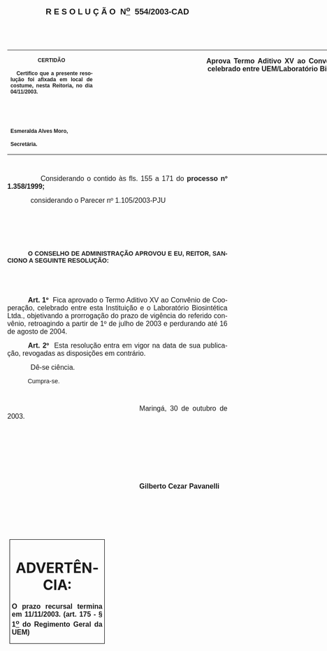 <body lang=PT-BR style='tab-interval:35.45pt'>

<div class=Section1>

<p class=MsoNormal align=center style='text-align:center'><a
name="_Toc445798786"><b style='mso-bidi-font-weight:normal'><span
style='font-size:14.0pt;mso-bidi-font-size:10.0pt;font-family:Arial;mso-bidi-font-family:
"Times New Roman"'><![if !supportEmptyParas]>&nbsp;<![endif]><o:p></o:p></span></b></a></p>

<p class=MsoNormal align=center style='text-align:center'><span
style='mso-bookmark:_Toc445798786'><b style='mso-bidi-font-weight:normal'><span
style='font-size:14.0pt;mso-bidi-font-size:10.0pt;font-family:Arial;mso-bidi-font-family:
"Times New Roman"'>R E S O L U Ç Ã O<span style="mso-spacerun: yes">  </span>N<u><sup>o</sup></u><span
style="mso-spacerun: yes">  </span>554/2003-CAD<o:p></o:p></span></b></span></p>

<p class=BodyText21><span style='mso-bookmark:_Toc445798786'><span
style='font-family:Arial;mso-bidi-font-family:"Times New Roman"'><![if !supportEmptyParas]>&nbsp;<![endif]><o:p></o:p></span></span></p>

<p class=BodyText21><span style='mso-bookmark:_Toc445798786'><span
style='font-family:Arial;mso-bidi-font-family:"Times New Roman"'><![if !supportEmptyParas]>&nbsp;<![endif]><o:p></o:p></span></span></p>

<table border=0 cellspacing=0 cellpadding=0 width=897 style='width:672.55pt;
 border-collapse:collapse;mso-padding-alt:0cm 5.4pt 0cm 5.4pt'>
 <tr>
  <td width=196 valign=top style='width:147.15pt;padding:0cm 5.4pt 0cm 5.4pt'>
  <p class=MsoNormal align=center style='text-align:center'><span
  style='mso-bookmark:_Toc445798786'><b style='mso-bidi-font-weight:normal'><span
  style='font-size:9.0pt;mso-bidi-font-size:10.0pt;font-family:Arial;
  mso-bidi-font-family:"Times New Roman"'>CERTIDÃO<o:p></o:p></span></b></span></p>
  <p class=MsoNormal style='text-align:justify'><span style='mso-bookmark:_Toc445798786'><b
  style='mso-bidi-font-weight:normal'><span style='font-size:9.0pt;mso-bidi-font-size:
  10.0pt;font-family:Arial;mso-bidi-font-family:"Times New Roman"'><span
  style="mso-spacerun: yes">   </span>Certifico que a presente resolução foi
  afixada em local de costume, nesta Reitoria, no dia 04/11/2003.<o:p></o:p></span></b></span></p>
  <p class=MsoNormal><span style='mso-bookmark:_Toc445798786'><b
  style='mso-bidi-font-weight:normal'><span style='font-size:9.0pt;mso-bidi-font-size:
  10.0pt;font-family:Arial;mso-bidi-font-family:"Times New Roman"'><![if !supportEmptyParas]>&nbsp;<![endif]><o:p></o:p></span></b></span></p>
  <p class=MsoNormal><span style='mso-bookmark:_Toc445798786'><b
  style='mso-bidi-font-weight:normal'><span style='font-size:9.0pt;mso-bidi-font-size:
  10.0pt;font-family:Arial;mso-bidi-font-family:"Times New Roman"'><![if !supportEmptyParas]>&nbsp;<![endif]><o:p></o:p></span></b></span></p>
  <p class=MsoNormal><span style='mso-bookmark:_Toc445798786'><b
  style='mso-bidi-font-weight:normal'><span style='font-size:9.0pt;mso-bidi-font-size:
  10.0pt;font-family:Arial;mso-bidi-font-family:"Times New Roman"'>Esmeralda
  Alves Moro,<o:p></o:p></span></b></span></p>
  <p class=MsoNormal><span style='mso-bookmark:_Toc445798786'><b
  style='mso-bidi-font-weight:normal'><span style='font-size:9.0pt;mso-bidi-font-size:
  10.0pt;font-family:Arial;mso-bidi-font-family:"Times New Roman"'>Secretária.<o:p></o:p></span></b></span></p>
  </td>
  <span style='mso-bookmark:_Toc445798786'></span>
  <td width=247 valign=top style='width:185.2pt;padding:0cm 5.4pt 0cm 5.4pt'><span
  style='mso-bookmark:_Toc445798786'></span>
  <p class=MsoNormal style='margin-right:-5.4pt'><![if !supportEmptyParas]>&nbsp;<![endif]><span
  style='mso-bookmark:_Toc445798786'><span style='font-size:11.0pt;mso-bidi-font-size:
  10.0pt;font-family:Arial;mso-bidi-font-family:"Times New Roman"'><o:p></o:p></span></span></p>
  </td>
  <span style='mso-bookmark:_Toc445798786'></span>
  <td width=454 valign=top style='width:12.0cm;padding:0cm 5.4pt 0cm 5.4pt'>
  <p class=MsoNormal style='margin-left:2.05pt;text-align:justify;text-indent:
  -2.05pt'><span style='mso-bookmark:_Toc445798786'><b style='mso-bidi-font-weight:
  normal'><span style='font-size:12.0pt;mso-bidi-font-size:10.0pt;font-family:
  Arial;mso-bidi-font-family:"Times New Roman"'>Aprova Termo Aditivo XV ao
  Convênio de Cooperação celebrado entre UEM/Laboratório Biositética Ltda.<o:p></o:p></span></b></span></p>
  </td>
  <span style='mso-bookmark:_Toc445798786'></span>
 </tr>
</table>

<p class=BodyText21><span style='mso-bookmark:_Toc445798786'><span
style='font-family:Arial;mso-bidi-font-family:"Times New Roman"'><![if !supportEmptyParas]>&nbsp;<![endif]><o:p></o:p></span></span></p>

<p class=MsoNormal style='text-align:justify'><span style='mso-bookmark:_Toc445798786'><span
style='font-size:12.0pt;mso-bidi-font-size:10.0pt;font-family:Arial;mso-bidi-font-family:
"Times New Roman"'><span style='mso-tab-count:1'>            </span>Considerando
o contido às fls. 155 a 171 do <b style='mso-bidi-font-weight:normal'>processo
nº 1.358/1999;<o:p></o:p></b></span></span></p>

<p class=MsoNormal style='text-align:justify'><span style='mso-bookmark:_Toc445798786'><span
style='font-size:12.0pt;mso-bidi-font-size:10.0pt;font-family:Arial;mso-bidi-font-family:
"Times New Roman"'><span style='mso-tab-count:1'>            </span>considerando
o Parecer nº 1.105/2003-PJU<o:p></o:p></span></span></p>

<p class=BodyText21 style='text-indent:35.45pt;mso-pagination:none'><span
style='mso-bookmark:_Toc445798786'><b style='mso-bidi-font-weight:normal'><span
style='font-family:Arial;mso-bidi-font-family:"Times New Roman";layout-grid-mode:
line'><![if !supportEmptyParas]>&nbsp;<![endif]><o:p></o:p></span></b></span></p>

<p class=MsoBodyTextIndent style='text-align:justify;text-indent:0cm;
line-height:normal'><span style='mso-bookmark:_Toc445798786'><span
style='font-family:Arial;mso-bidi-font-family:"Times New Roman"'><span
style='mso-tab-count:1'>            </span><o:p></o:p></span></span></p>

<p class=MsoBodyTextIndent style='text-align:justify;text-indent:0cm;
line-height:normal'><span style='mso-bookmark:_Toc445798786'><span
style='font-family:Arial;mso-bidi-font-family:"Times New Roman"'><![if !supportEmptyParas]>&nbsp;<![endif]><o:p></o:p></span></span></p>

<p class=MsoBodyTextIndent style='text-align:justify;text-indent:35.45pt;
line-height:normal'><span style='mso-bookmark:_Toc445798786'><b
style='mso-bidi-font-weight:normal'><span style='font-family:Arial;mso-bidi-font-family:
"Times New Roman"'>O CONSELHO DE ADMINISTRAÇÃO APROVOU E EU, REITOR, SANCIONO A
SEGUINTE RESOLUÇÃO:<o:p></o:p></span></b></span></p>

<p class=BodyText21 style='mso-pagination:none'><span style='mso-bookmark:_Toc445798786'><span
style='font-family:Arial;mso-bidi-font-family:"Times New Roman";layout-grid-mode:
line'><![if !supportEmptyParas]>&nbsp;<![endif]><o:p></o:p></span></span></p>

<p class=BodyText21 style='mso-pagination:none'><span style='mso-bookmark:_Toc445798786'><span
style='font-family:Arial;mso-bidi-font-family:"Times New Roman";layout-grid-mode:
line'><![if !supportEmptyParas]>&nbsp;<![endif]><o:p></o:p></span></span></p>

<p class=MsoNormal style='text-align:justify;text-indent:35.4pt'><span
style='mso-bookmark:_Toc445798786'><b style='mso-bidi-font-weight:normal'><span
style='font-size:12.0pt;mso-bidi-font-size:10.0pt;font-family:Arial;mso-bidi-font-family:
"Times New Roman"'>Art. 1º</span></b></span><span style='mso-bookmark:_Toc445798786'><span
style='font-size:12.0pt;mso-bidi-font-size:10.0pt;font-family:Arial;mso-bidi-font-family:
"Times New Roman"'><span style="mso-spacerun: yes">  </span>Fica aprovado o
Termo Aditivo XV ao Convênio de Cooperação, celebrado entre esta Instituição e
o Laboratório Biosintética Ltda., objetivando a prorrogação do prazo de
vigência do referido convênio, retroagindo a partir de 1º de julho de 2003 e
perdurando até 16 de agosto de 2004. <o:p></o:p></span></span></p>

<p class=MsoNormal style='text-align:justify;text-indent:35.4pt'><span
style='mso-bookmark:_Toc445798786'><b style='mso-bidi-font-weight:normal'><span
style='font-size:12.0pt;mso-bidi-font-size:10.0pt;font-family:Arial;mso-bidi-font-family:
"Times New Roman"'>Art. 2º</span></b></span><span style='mso-bookmark:_Toc445798786'><span
style='font-size:12.0pt;mso-bidi-font-size:10.0pt;font-family:Arial;mso-bidi-font-family:
"Times New Roman"'><span style="mso-spacerun: yes">  </span>Esta resolução
entra em vigor na data de sua publicação, revogadas as disposições em
contrário.<o:p></o:p></span></span></p>

<p class=MsoNormal style='text-align:justify'><span style='mso-bookmark:_Toc445798786'><span
style='font-size:12.0pt;mso-bidi-font-size:10.0pt;font-family:Arial;mso-bidi-font-family:
"Times New Roman"'><span style='mso-tab-count:1'>            </span>Dê-se
ciência.<o:p></o:p></span></span></p>

<p class=BodyText21 style='mso-pagination:none'><span style='mso-bookmark:_Toc445798786'><span
style='font-family:Arial;mso-bidi-font-family:"Times New Roman";layout-grid-mode:
line'><span style='mso-tab-count:1'>            </span>Cumpra-se.<o:p></o:p></span></span></p>

<p class=MsoNormal style='text-align:justify;text-indent:8.0cm'><span
style='mso-bookmark:_Toc445798786'><span style='font-size:12.0pt;mso-bidi-font-size:
10.0pt;font-family:Arial;mso-bidi-font-family:"Times New Roman"'><![if !supportEmptyParas]>&nbsp;<![endif]><o:p></o:p></span></span></p>

<p class=MsoNormal style='text-align:justify;text-indent:8.0cm'><span
style='mso-bookmark:_Toc445798786'><span style='font-size:12.0pt;mso-bidi-font-size:
10.0pt;font-family:Arial;mso-bidi-font-family:"Times New Roman"'>Maringá, 30 de
outubro de 2003.<o:p></o:p></span></span></p>

<p class=MsoNormal style='text-align:justify;text-indent:8.0cm'><span
style='mso-bookmark:_Toc445798786'><span style='font-size:12.0pt;mso-bidi-font-size:
10.0pt;font-family:Arial;mso-bidi-font-family:"Times New Roman"'><![if !supportEmptyParas]>&nbsp;<![endif]><o:p></o:p></span></span></p>

<p class=MsoNormal style='text-align:justify;text-indent:8.0cm'><span
style='mso-bookmark:_Toc445798786'><span style='font-size:12.0pt;mso-bidi-font-size:
10.0pt;font-family:Arial;mso-bidi-font-family:"Times New Roman"'><![if !supportEmptyParas]>&nbsp;<![endif]><o:p></o:p></span></span></p>

<p class=MsoNormal style='text-align:justify;text-indent:8.0cm'><span
style='mso-bookmark:_Toc445798786'><b style='mso-bidi-font-weight:normal'><span
style='font-size:12.0pt;mso-bidi-font-size:10.0pt;font-family:Arial;mso-bidi-font-family:
"Times New Roman"'><![if !supportEmptyParas]>&nbsp;<![endif]><o:p></o:p></span></b></span></p>

<p class=MsoNormal style='text-align:justify;text-indent:8.0cm'><span
style='mso-bookmark:_Toc445798786'><b style='mso-bidi-font-weight:normal'><span
style='font-size:12.0pt;mso-bidi-font-size:10.0pt;font-family:Arial;mso-bidi-font-family:
"Times New Roman"'><![if !supportEmptyParas]>&nbsp;<![endif]><o:p></o:p></span></b></span></p>

<p class=MsoNormal style='text-align:justify;text-indent:8.0cm'><span
style='mso-bookmark:_Toc445798786'><b style='mso-bidi-font-weight:normal'><span
style='font-size:12.0pt;mso-bidi-font-size:10.0pt;font-family:Arial;mso-bidi-font-family:
"Times New Roman"'>Gilberto Cezar Pavanelli<o:p></o:p></span></b></span></p>

<p class=MsoNormal style='text-align:justify;text-indent:8.0cm'><span
style='mso-bookmark:_Toc445798786'><b style='mso-bidi-font-weight:normal'><span
style='font-size:12.0pt;mso-bidi-font-size:10.0pt;font-family:Arial;mso-bidi-font-family:
"Times New Roman"'><![if !supportEmptyParas]>&nbsp;<![endif]><o:p></o:p></span></b></span></p>

<p class=MsoNormal style='text-align:justify;text-indent:8.0cm'><span
style='mso-bookmark:_Toc445798786'><b style='mso-bidi-font-weight:normal'><span
style='font-size:12.0pt;mso-bidi-font-size:10.0pt;font-family:Arial;mso-bidi-font-family:
"Times New Roman"'><![if !supportEmptyParas]>&nbsp;<![endif]><o:p></o:p></span></b></span></p>

<p class=MsoNormal style='text-align:justify;text-indent:8.0cm'><span
style='mso-bookmark:_Toc445798786'><b style='mso-bidi-font-weight:normal'><span
style='font-size:12.0pt;mso-bidi-font-size:10.0pt;font-family:Arial;mso-bidi-font-family:
"Times New Roman"'><![if !supportEmptyParas]>&nbsp;<![endif]><o:p></o:p></span></b></span></p>

<table border=1 cellspacing=0 cellpadding=0 style='margin-left:3.5pt;
 border-collapse:collapse;border:none;mso-border-alt:solid windowtext .5pt;
 mso-padding-alt:0cm 3.5pt 0cm 3.5pt'>
 <tr>
  <td width=207 valign=top style='width:155.6pt;border:solid windowtext .5pt;
  padding:0cm 3.5pt 0cm 3.5pt'>
  <h1 align=center style='text-align:center'><span style='mso-bookmark:_Toc445798786'>ADVERTÊNCIA:</span></h1>
  <p class=MsoNormal style='text-align:justify'><span style='mso-bookmark:_Toc445798786'><b
  style='mso-bidi-font-weight:normal'><span style='font-family:Arial;
  mso-bidi-font-family:"Times New Roman"'>O prazo recursal termina em 11/11/2003.
  (art. 175 - § 1<u><sup>o</sup></u> do Regimento Geral da UEM)</span></b></span><span
  style='mso-bookmark:_Toc445798786'><span style='font-family:Arial;mso-bidi-font-family:
  "Times New Roman"'><o:p></o:p></span></span></p>
  </td>
  <span style='mso-bookmark:_Toc445798786'></span>
 </tr>
</table>

<span style='mso-bookmark:_Toc445798786'></span>

<p class=MsoCommentText><![if !supportEmptyParas]>&nbsp;<![endif]><o:p></o:p></p>

</div>

</body>

